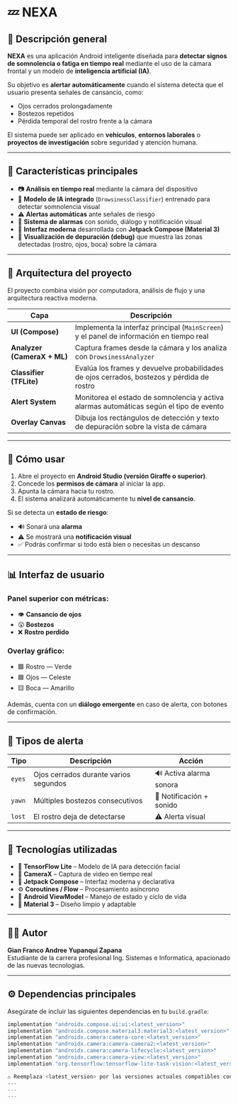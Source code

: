 # 💤 NEXA

## 🚗 Descripción general
**NEXA** es una aplicación Android inteligente diseñada para **detectar signos de somnolencia o fatiga en tiempo real** mediante el uso de la cámara frontal y un modelo de **inteligencia artificial (IA)**.  

Su objetivo es **alertar automáticamente** cuando el sistema detecta que el usuario presenta señales de cansancio, como:
- Ojos cerrados prolongadamente  
- Bostezos repetidos  
- Pérdida temporal del rostro frente a la cámara  

El sistema puede ser aplicado en **vehículos**, **entornos laborales** o **proyectos de investigación** sobre seguridad y atención humana.

---

## 🧠 Características principales
- 📷 **Análisis en tiempo real** mediante la cámara del dispositivo  
- 🤖 **Modelo de IA integrado** (`DrowsinessClassifier`) entrenado para detectar somnolencia visual  
- ⚠️ **Alertas automáticas** ante señales de riesgo  
- 🔔 **Sistema de alarmas** con sonido, diálogo y notificación visual  
- 🧩 **Interfaz moderna** desarrollada con **Jetpack Compose (Material 3)**  
- 🧠 **Visualización de depuración (debug)** que muestra las zonas detectadas (rostro, ojos, boca) sobre la cámara  

---

## 🧩 Arquitectura del proyecto
El proyecto combina visión por computadora, análisis de flujo y una arquitectura reactiva moderna.

| Capa | Descripción |
|------|--------------|
| **UI (Compose)** | Implementa la interfaz principal (`MainScreen`) y el panel de información en tiempo real |
| **Analyzer (CameraX + ML)** | Captura frames desde la cámara y los analiza con `DrowsinessAnalyzer` |
| **Classifier (TFLite)** | Evalúa los frames y devuelve probabilidades de ojos cerrados, bostezos y pérdida de rostro |
| **Alert System** | Monitorea el estado de somnolencia y activa alarmas automáticas según el tipo de evento |
| **Overlay Canvas** | Dibuja los rectángulos de detección y texto de depuración sobre la vista de cámara |

---

## 🚀 Cómo usar

1. Abre el proyecto en **Android Studio (versión Giraffe o superior)**.  
2. Concede los **permisos de cámara** al iniciar la app.  
3. Apunta la cámara hacia tu rostro.  
4. El sistema analizará automáticamente tu **nivel de cansancio**.  

Si se detecta un **estado de riesgo**:
- 🔊 Sonará una **alarma**
- ⚠️ Se mostrará una **notificación visual**
- ✅ Podrás confirmar si todo está bien o necesitas un descanso

---

## 📊 Interfaz de usuario

### Panel superior con métricas:
- 👁️ **Cansancio de ojos**  
- 😮 **Bostezos**  
- ❌ **Rostro perdido**

### Overlay gráfico:
- 🟩 Rostro — Verde  
- 🟦 Ojos — Celeste  
- 🟨 Boca — Amarillo  

Además, cuenta con un **diálogo emergente** en caso de alerta, con botones de confirmación.

---

## 🔔 Tipos de alerta

| Tipo | Descripción | Acción |
|------|--------------|--------|
| `eyes` | Ojos cerrados durante varios segundos | 🔊 Activa alarma sonora |
| `yawn` | Múltiples bostezos consecutivos | 🔔 Notificación + sonido |
| `lost` | El rostro deja de detectarse | ⚠️ Alerta visual |

---

## 📱 Tecnologías utilizadas

- 🧠 **TensorFlow Lite** – Modelo de IA para detección facial  
- 📸 **CameraX** – Captura de video en tiempo real  
- 🎨 **Jetpack Compose** – Interfaz moderna y declarativa  
- ⚙️ **Coroutines / Flow** – Procesamiento asíncrono  
- 🧩 **Android ViewModel** – Manejo de estado y ciclo de vida  
- 💎 **Material 3** – Diseño limpio y adaptable

---

## 🧑‍💻 Autor

**Gian Franco Andree Yupanqui Zapana**  
Estudiante de la carrera profesional Ing. Sistemas e Informatica, apacionado de las nuevas tecnologias.


---

## ⚙️ Dependencias principales
Asegúrate de incluir las siguientes dependencias en tu `build.gradle`:

```gradle
implementation "androidx.compose.ui:ui:<latest_version>"
implementation "androidx.compose.material3:material3:<latest_version>"
implementation "androidx.camera:camera-core:<latest_version>"
implementation "androidx.camera:camera-camera2:<latest_version>"
implementation "androidx.camera:camera-lifecycle:<latest_version>"
implementation "androidx.camera:camera-view:<latest_version>"
implementation "org.tensorflow:tensorflow-lite-task-vision:<latest_version>"

⚠️ Reemplaza <latest_version> por las versiones actuales compatibles con tu proyecto.
---
---
---

